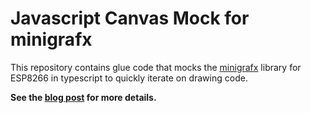 # Javascript Canvas Mock for minigrafx

This repository contains glue code that mocks the [minigrafx](https://github.com/ThingPulse/minigrafx) library for ESP8266 in typescript  to quickly iterate on drawing code.

**See the [blog post](https://www.godberit.de/2019/11/08/Mock-for-ESP8266-graphics-library.html) for more details.**

